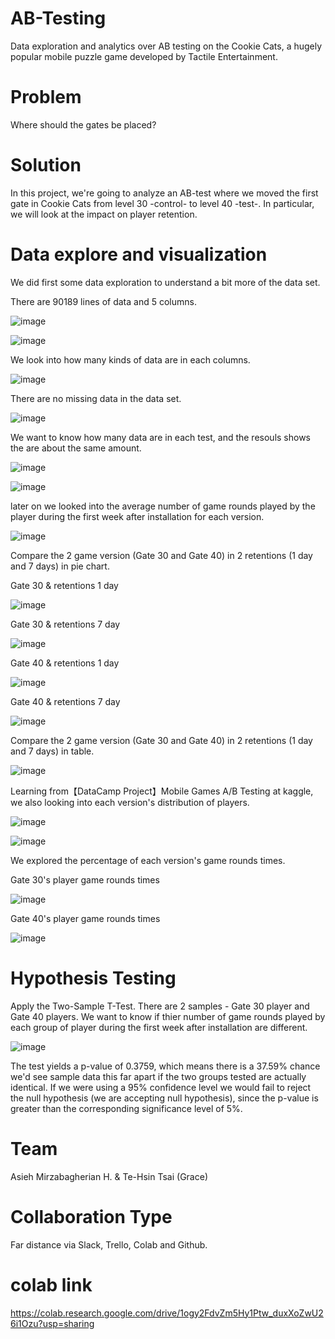 # AB-Testing
Data exploration and analytics over AB testing on the Cookie Cats, a hugely popular mobile puzzle game developed by Tactile Entertainment. 
# Problem
Where should the gates be placed?
# Solution
In this project, we're going to analyze an AB-test where we moved the first gate in Cookie Cats from level 30 -control- to level 40 -test-. In particular, we will look at the impact on player retention.
# Data explore and visualization
We did first some data exploration to understand a bit more of the data set.

There are 90189 lines of data and 5 columns.

![image](https://user-images.githubusercontent.com/96295365/154859206-583828a5-3e78-40df-bc17-7a6266fc691e.png)

![image](https://user-images.githubusercontent.com/96295365/154859360-b4936f31-be2a-440f-a887-0cb556f1a7c7.png)

We look into how many kinds of data are in each columns.

![image](https://user-images.githubusercontent.com/96295365/154859431-6425905b-88a1-4efe-8850-8be0d2a04a68.png)

There are no missing data in the data set.

![image](https://user-images.githubusercontent.com/96295365/154859492-d5c558d2-c30f-4395-9a42-233c01bb609e.png)

We want to know how many data are in each test, and the resouls shows the are about the same amount.

![image](https://user-images.githubusercontent.com/96295365/154860100-208ab406-9e71-4639-9791-3c41f2017113.png)

![image](https://user-images.githubusercontent.com/96295365/154860082-74a80628-4e5c-47f5-8e49-1a828b8264d2.png)

later on we looked into the average number of game rounds played by the player during the first week after installation for each version. 

![image](https://user-images.githubusercontent.com/96295365/154860184-fee3ac8c-28e4-4897-94ef-68f01253c6b8.png)

Compare the 2 game version (Gate 30 and Gate 40) in 2 retentions (1 day and 7 days) in pie chart.

Gate 30 & retentions 1 day

![image](https://user-images.githubusercontent.com/96295365/154860454-330b4cdb-263d-4b99-97fe-ad63622ab4e4.png)

Gate 30 & retentions 7 day

![image](https://user-images.githubusercontent.com/96295365/154860474-7057d541-fc92-4a2e-b241-694c63dc25f0.png)

Gate 40 & retentions 1 day

![image](https://user-images.githubusercontent.com/96295365/154860485-0aa6cb66-a757-4fc8-987f-abcee10f9232.png)

Gate 40 & retentions 7 day

![image](https://user-images.githubusercontent.com/96295365/154860505-2af90c62-dacb-4cbd-bc84-62a3e8edbb86.png)

Compare the 2 game version (Gate 30 and Gate 40) in 2 retentions (1 day and 7 days) in table.

![image](https://user-images.githubusercontent.com/96295365/154860566-178cf5e8-e606-4038-8df6-c8da268aad2e.png)

Learning from【DataCamp Project】Mobile Games A/B Testing at kaggle, we also looking into each version's distribution of players.

![image](https://user-images.githubusercontent.com/96295365/154860919-e26bf6d0-3be6-4ec8-8c3d-db514e7b008d.png)

![image](https://user-images.githubusercontent.com/96295365/154860946-dce6aacc-fbbb-4f1e-a34a-c3ec912d784b.png)

We explored the percentage of each version's game rounds times.

Gate 30's player game rounds times

![image](https://user-images.githubusercontent.com/96295365/154861093-55c459e6-cdd7-4fc1-8440-32a21654e121.png)

Gate 40's player game rounds times

![image](https://user-images.githubusercontent.com/96295365/154861116-5b8565fd-bafc-4daf-a503-3620dd0ff1b0.png)

# Hypothesis Testing

Apply the Two-Sample T-Test. There are 2 samples - Gate 30 player and Gate 40 players. We want to know if thier number of game rounds played by each group of player during the first week after installation are different.

![image](https://user-images.githubusercontent.com/96295365/155020438-6b6afd75-2677-46aa-8a67-9856f1d1f52c.png)

The test yields a p-value of 0.3759, which means there is a 37.59% chance we'd see sample data this far apart if the two groups tested are actually identical. If we were using a 95% confidence level we would fail to reject the null hypothesis (we are accepting null hypothesis), since the p-value is greater than the corresponding significance level of 5%.

# Team
Asieh Mirzabagherian H. & 
Te-Hsin Tsai (Grace)
# Collaboration Type
Far distance via Slack, Trello, Colab and Github.
# colab link
https://colab.research.google.com/drive/1ogy2FdvZm5Hy1Ptw_duxXoZwU26i1Ozu?usp=sharing
